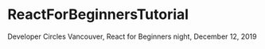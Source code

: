 # ReactForBeginnersTutorial
Developer Circles Vancouver, React for Beginners night, December 12, 2019
